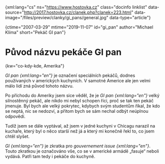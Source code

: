 
{xml:lang="cs" ns="https://www.hostovka.cz" class="docinfo linklist" data-source="http://2017.hostovka.cz/clanek.php?clanek=223.html" data-image="/files/preview/clanky/gi_pans/general.jpg" data-type="article"}

{ctime="2007-03-29" mtime="2019-11-07" id="gi_pan" author="Michael Klíma" short="Pekáč GI pan"}

# Původ názvu pekáče GI pan

{kw="co-kdy-kde, Amerika"}

_GI pan {xml:lang="en"}_ je označení speciálních pekáčů, dodnes používaných v amerických kuchyních. V samotné Americe ale jen velmi málo lidí zná původ tohoto názvu.

Po příchodu do Ameriky jsem sice věděl, že je _GI pan {xml:lang="en"}_ velký silnostěnný pekáč, ale nikdo mi nebyl schopen říci, proč se tak ten pekáč jmenuje. Byl bych ale velký pokrytec, kdybych svým studentům říkal, že kdo se neptá, nic se nedozví, a přitom bych se sám nechal odbýt neúplnou odpovědí.

Tudíž jsem se dále vyptával, až jsem v jedné kuchyni v Chicagu narazil na kuchaře, který byl o něco starší než já a který mi konečně řekl to, co jsem chtěl slyšet.

_GI {xml:lang="en"}_ je zkratka pro _gouvernement issue {xml:lang="en"}_. Touto zkratkou je označováno vše, co se v americké armádě „fasuje“ neboli vydává. Patři tam tedy i pekáče do kuchyně.

